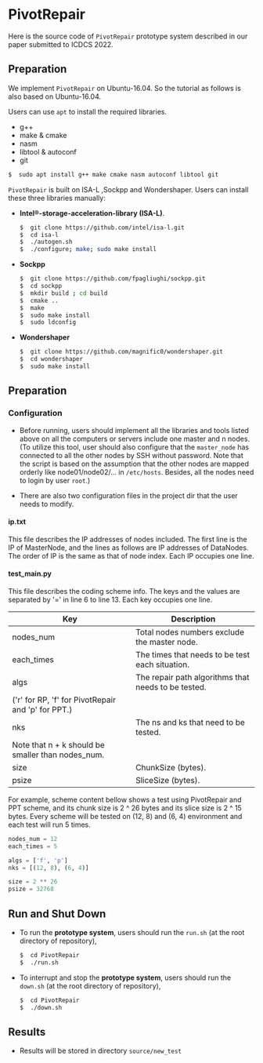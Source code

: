 PivotRepair
=====

Here is the source code of `PivotRepair` prototype system described in our paper submitted to ICDCS 2022.

Preparation
----

We implement `PivotRepair` on Ubuntu-16.04. So the tutorial as follows is also based on Ubuntu-16.04.

Users can use `apt` to install the required libraries.

 - g++
 - make & cmake
 - nasm
 - libtool & autoconf
 - git

```bash
$  sudo apt install g++ make cmake nasm autoconf libtool git
```

`PivotRepair`  is built on ISA-L ,Sockpp and Wondershaper. Users can install these three libraries manually:

- **Intel®-storage-acceleration-library (ISA-L)**.

  ```bash
  $  git clone https://github.com/intel/isa-l.git
  $  cd isa-l
  $  ./autogen.sh
  $  ./configure; make; sudo make install
  ```

- **Sockpp**

  ```bash
  $  git clone https://github.com/fpagliughi/sockpp.git
  $  cd sockpp
  $  mkdir build ; cd build
  $  cmake ..
  $  make
  $  sudo make install
  $  sudo ldconfig
  ```

- **Wondershaper**

  ```bash
  $  git clone https://github.com/magnific0/wondershaper.git
  $  cd wondershaper
  $  sudo make install
  ```

## Preparation

### Configuration

- Before running, users should implement all the libraries and tools listed above on all the computers or servers include one master and n nodes.  (To utilize this tool, user should also configure that the `master_node` has connected to all the other nodes by SSH without password. Note that the script is based on the assumption that the other nodes are mapped orderly like node01/node02/... in `/etc/hosts`. Besides, all the nodes need to login by user `root`.)

- There are also two configuration files in the project dir that the user needs to modify.

#### ip.txt

This file describes the IP addresses of nodes included. The first line is the IP of MasterNode, and the lines as follows are IP addresses of DataNodes. The order of IP is the same as that of node index. Each IP occupies one line.

#### test_main.py

This file describes the coding scheme info. The keys and the values are separated by '=' in line 6 to line 13. Each key occupies one line.

| Key             | Description                                                  |
| --------------- | ------------------------------------------------------------ |
| nodes_num       | Total nodes numbers exclude the master node.                 |
| each_times      | The times that needs to be test each situation.              |
| algs            | The repair path algorithms that needs to be tested.          |
|   ('r' for RP, 'f' for PivotRepair and 'p' for PPT.)         |
| nks             | The ns and ks that need to be tested.                        |
|   Note that n + k should be smaller than nodes_num.          |
| size            | ChunkSize (bytes).                                           |
| psize           | SliceSize (bytes).                                           |

For example,  scheme content bellow shows a test using PivotRepair and PPT scheme, and its chunk size is 2 ^ 26 bytes and its slice size is 2 ^ 15 bytes. Every scheme will be tested on (12, 8) and (6, 4) environment and each test will run 5 times.

```test_main.py
nodes_num = 12
each_times = 5

algs = ['f', 'p']
nks = [(12, 8), (6, 4)]

size = 2 ** 26
psize = 32768
```

## Run and Shut Down

- To run the **prototype system**, users should run the `run.sh` (at the root directory of repository),

  ```bash
  $  cd PivotRepair
  $  ./run.sh
  ```

- To interrupt and stop the **prototype system**, users should run the `down.sh` (at the root directory of repository),

  ```bash
  $  cd PivotRepair
  $  ./down.sh
  ```

## Results

- Results will be stored in directory `source/new_test`